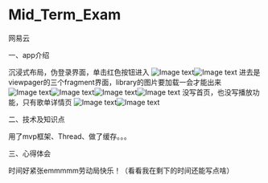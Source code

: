 # Mid_Term_Exam
网易云

一、app介绍

沉浸式布局，伪登录界面，单击红色按钮进入
![Image text](https://github.com/lucymaybequiet/Mid_Term_Exam/raw/master/jietu/Snipaste_2020-05-03_17-13-07.png)![Image text](https://github.com/lucymaybequiet/Mid_Term_Exam/raw/master/jietu/Snipaste_2020-05-03_17-13-34.png)
进去是viewpager的三个fragment界面，library的图片要加载一会才能出来
![Image text](https://github.com/lucymaybequiet/Mid_Term_Exam/raw/master/jietu/Snipaste_2020-05-03_17-13-42.png)![Image text](https://github.com/lucymaybequiet/Mid_Term_Exam/raw/master/jietu/Snipaste_2020-05-03_17-13-55.png)![Image text](https://github.com/lucymaybequiet/Mid_Term_Exam/raw/master/jietu/Snipaste_2020-05-03_17-14-08.png)![Image text](https://github.com/lucymaybequiet/Mid_Term_Exam/raw/master/jietu/Snipaste_2020-05-03_17-14-19.png)
没写首页，也没写播放功能，只有歌单详情页
![Image text](https://github.com/lucymaybequiet/Mid_Term_Exam/raw/master/jietu/Snipaste_2020-05-03_17-14-32.png)![Image text](https://github.com/lucymaybequiet/Mid_Term_Exam/raw/master/jietu/Snipaste_2020-05-03_17-15-09.png)

二、技术及知识点

用了mvp框架、Thread、做了缓存。。。

三、心得体会

时间好紧张emmmmm劳动局快乐！（看看我在剩下的时间还能写点啥）

